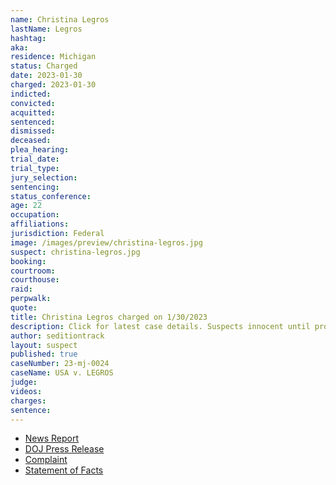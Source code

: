 ```yaml
---
name: Christina Legros
lastName: Legros
hashtag: 
aka:
residence: Michigan
status: Charged
date: 2023-01-30
charged: 2023-01-30
indicted:
convicted:
acquitted:
sentenced:
dismissed:
deceased:
plea_hearing:
trial_date:
trial_type:
jury_selection:
sentencing:
status_conference:
age: 22
occupation:
affiliations:
jurisdiction: Federal
image: /images/preview/christina-legros.jpg
suspect: christina-legros.jpg
booking:
courtroom:
courthouse:
raid:
perpwalk:
quote:
title: Christina Legros charged on 1/30/2023
description: Click for latest case details. Suspects innocent until proven guilty.
author: seditiontrack
layout: suspect
published: true
caseNumber: 23-mj-0024
caseName: USA v. LEGROS
judge:
videos:
charges:
sentence:
---
```

- [News Report](https://wilcoxnewspapers.com/beaverton-woman-flint-man-charged-for-january-6-th-21-assault-on-u-s-capitol/)
- [DOJ Press Release](https://www.justice.gov/usao-dc/pr/michigan-residents-arrested-charges-actions-during-january-6-capitol-breach)
- [Complaint](https://www.justice.gov/usao-dc/case-multi-defendant/file/1567251/download)
- [Statement of Facts](https://www.justice.gov/usao-dc/case-multi-defendant/file/1567256/download)
